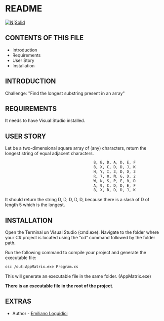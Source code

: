 # README
[![N|Solid](https://www.emerios.com/hubfs/New%20EES%20Logo_white.svg)](https://www.emerios.com/)

## CONTENTS OF THIS FILE
   
* Introduction
* Requirements
* User Story
* Installation

## INTRODUCTION

Challenge: "Find the longest substring present in an array"

## REQUIREMENTS

It needs to have Visual Studio installed.

## USER STORY

Let be a two-dimensional square array of (any) characters, return the longest string of equal adjacent characters.

```bash
                                        B, B, D, A, D, E, F
                                        B, X, C, D, D, J, K
                                        H, Y, I, 3, D, D, 3
                                        R, 7, O, Ñ, G, D, 2
                                        W, N, S, P, E, 0, D
                                        A, 9, C, D, D, E, F
                                        B, X, D, D, D, J, K
```

It should return the string D, D, D, D, D, because there is a slash of D of length 5 which is the longest.


## INSTALLATION

Open the Terminal un Visual Studio (cmd.exe).
Navigate to the folder where your C# project is located using the "cd" command followed by the folder path.

Run the following command to compile your project and generate the executable file:
```bash
csc /out:AppMatrix.exe Program.cs
```
This will generate an executable file in the same folder. (AppMatrix.exe)

**There is an executable file in the root of the project.**

## EXTRAS
- Author - [Emiliano Loguidici](https://www.linkedin.com/in/emilianologuidici/)
